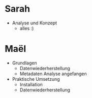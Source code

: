 # Sarah
- Analyse und Konzept
  	- alles :)
# Maël

- Grundlagen
	- Datenwiederherstellung
	- Metadaten Analyse angefangen
- Praktische Umsetzung 
	- Installation
	- Datenwiederherstellung 
